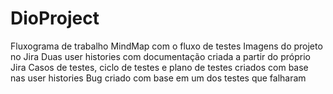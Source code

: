 # DioProject
Fluxograma de trabalho 
 MindMap com o fluxo de testes 
 Imagens do projeto no Jira
 Duas user histories com documentação criada a partir do próprio Jira
 Casos de testes, ciclo de testes e plano de testes criados com base nas user histories
 Bug criado com base em um dos testes que falharam
